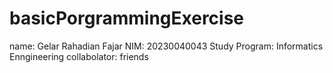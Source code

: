 # basicPorgrammingExercise

name: Gelar Rahadian Fajar NIM: 20230040043 Study Program: Informatics Enngineering
collabolator: friends
